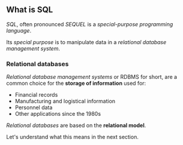 ## What is SQL

_SQL_, often pronounced _SEQUEL_ is a _special-purpose programming language_.

Its _special purpose_ is to manipulate data in a _relational database management system_.

### Relational databases

_Relational database management systems_ or RDBMS for short, are a common choice for the __storage of information__ used for:

- Financial records
- Manufacturing and logistical information
- Personnel data
- Other applications since the 1980s

_Relational databases_ are based on the __relational model__. 

Let's understand what this means in the next section.
